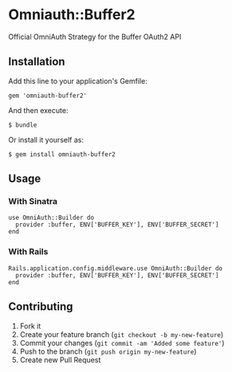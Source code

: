 # Omniauth::Buffer2

Official OmniAuth Strategy for the Buffer OAuth2 API

## Installation

Add this line to your application's Gemfile:

    gem 'omniauth-buffer2'

And then execute:

    $ bundle

Or install it yourself as:

    $ gem install omniauth-buffer2

## Usage

### With Sinatra

    use OmniAuth::Builder do
      provider :buffer, ENV['BUFFER_KEY'], ENV['BUFFER_SECRET']
    end

### With Rails

    Rails.application.config.middleware.use OmniAuth::Builder do
      provider :buffer, ENV['BUFFER_KEY'], ENV['BUFFER_SECRET']
    end

## Contributing

1. Fork it
2. Create your feature branch (`git checkout -b my-new-feature`)
3. Commit your changes (`git commit -am 'Added some feature'`)
4. Push to the branch (`git push origin my-new-feature`)
5. Create new Pull Request
